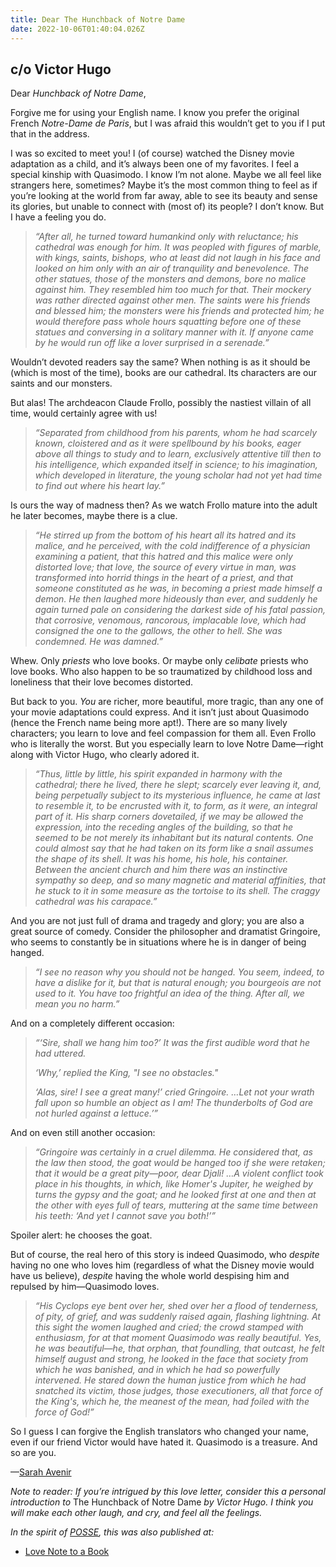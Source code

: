 ```yaml
---
title: Dear The Hunchback of Notre Dame
date: 2022-10-06T01:40:04.026Z
---
```


## c/o Victor Hugo

<p>Dear <em>Hunchback of Notre Dame</em>,</p><p>Forgive me for using your English name. I know you prefer the original French <em>Notre-Dame de Paris</em>, but I was afraid this wouldn’t get to you if I put that in the address.</p><p>I was so excited to meet you! I (of course) watched the Disney movie adaptation as a child, and it’s always been one of my favorites. I feel a special kinship with Quasimodo. I know I’m not alone. Maybe we all feel like strangers here, sometimes? Maybe it’s the most common thing to feel as if you’re looking at the world from far away, able to see its beauty and sense its glories, but unable to connect with (most of) its people? I don’t know. But I have a feeling you do.</p><blockquote><p><em>“After all, he turned toward humankind only with reluctance; his cathedral was enough for him. It was peopled with figures of marble, with kings, saints, bishops, who at least did not laugh in his face and looked on him only with an air of tranquility and benevolence. The other statues, those of the monsters and demons, bore no malice against him. They resembled him too much for that. Their mockery was rather directed against other men. The saints were his friends and blessed him; the monsters were his friends and protected him; he would therefore pass whole hours squatting before one of these statues and conversing in a solitary manner with it. If anyone came by he would run off like a lover surprised in a serenade.”</em></p></blockquote><p>Wouldn’t devoted readers say the same? When nothing is as it should be (which is most of the time), books are our cathedral. Its characters are our saints and our monsters.</p><p>But alas! The archdeacon Claude Frollo, possibly the nastiest villain of all time, would certainly agree with us!</p><blockquote><p><em>“Separated from childhood from his parents, whom he had scarcely known, cloistered and as it were spellbound by his books, eager above all things to study and to learn, exclusively attentive till then to his intelligence, which expanded itself in science; to his imagination, which developed in literature, the young scholar had not yet had time to find out where his heart lay.”</em></p></blockquote><p>Is ours the way of madness then? As we watch Frollo mature into the adult he later becomes, maybe there is a clue.</p><blockquote><p><em>“He stirred up from the bottom of his heart all its hatred and its malice, and he perceived, with the cold indifference of a physician examining a patient, that this hatred and this malice were only distorted love; that love, the source of every virtue in man, was transformed into horrid things in the heart of a priest, and that someone constituted as he was, in becoming a priest made himself a demon.</em> <em>He then laughed more hideously than ever, and suddenly he again turned pale on considering the darkest side of his fatal passion, that corrosive, venomous, rancorous, implacable love, which had consigned the one to the gallows, the other to hell. She was condemned. He was damned.”</em></p></blockquote><p>Whew. Only <em>priests</em> who love books. Or maybe only <em>celibate</em> priests who love books. Who also happen to be so traumatized by childhood loss and loneliness that their love becomes distorted. </p><p>But back to you. <em>You</em> are richer, more beautiful, more tragic, than any one of your movie adaptations could express. And it isn’t just about Quasimodo (hence the French name being more apt!). There are so many lively characters; you learn to love and feel compassion for them all. Even Frollo who is literally the worst. But you especially learn to love Notre Dame—right along with Victor Hugo, who clearly adored it.</p><blockquote><p><em>“Thus, little by little, his spirit expanded in harmony with the cathedral; there he lived, there he slept; scarcely ever leaving it, and, being perpetually subject to its mysterious influence, he came at last to resemble it, to be encrusted with it, to form, as it were, an integral part of it. His sharp corners dovetailed, if we may be allowed the expression, into the receding angles of the building, so that he seemed to be not merely its inhabitant but its natural contents. One could almost say&nbsp;that he had taken on its form like a snail assumes the shape of its shell. It was his home, his hole, his container. Between the ancient church and him there was an instinctive sympathy so deep, and so many magnetic and material affinities, that he stuck to it in some measure as the tortoise to its shell. The craggy cathedral was his carapace.”</em></p></blockquote><p>And you are not just full of drama and tragedy and glory; you are also a great source of comedy. Consider the philosopher and dramatist Gringoire, who seems to constantly be in situations where he is in danger of being hanged.</p><blockquote><p><em>“I see no reason why you should not be hanged. You seem, indeed, to have a dislike for it, but that is natural enough; you bourgeois are not used to it. You have too frightful an idea of the thing. After all, we mean you no harm.”</em></p></blockquote><p>And on a completely different occasion:</p><blockquote><p><em>“‘Sire, shall we hang him too?’ It was the first audible word that he had uttered.</em></p><p><em>‘Why,’ replied the King, "I see no obstacles."</em></p><p><em>‘Alas, sire! I see a great many!’ cried Gringoire. …Let not your wrath fall upon so humble an object as I am! The thunderbolts of God are not hurled against a lettuce.’”</em></p></blockquote><p>And on even still another occasion:</p><blockquote><p><em>“Gringoire was certainly in a cruel dilemma. He considered that, as the law then stood, the goat would be hanged too if she were retaken; that it would be a great pity—poor, dear Djali! …A violent conflict took place in his thoughts, in which, like Homer's Jupiter, he weighed by turns the gypsy and the goat; and he looked first at one and then at the other with eyes full of tears, muttering at the same time between his teeth: ‘And yet I cannot save you both!’”</em></p></blockquote><p>Spoiler alert: he chooses the goat.</p><p>But of course, the real hero of this story is indeed Quasimodo, who <em>despite</em> having no one who loves him (regardless of what the Disney movie would have us believe), <em>despite</em> having the whole world despising him and repulsed by him—Quasimodo loves.</p><blockquote><p><em>“His Cyclops eye bent over her, shed over her a flood of tenderness, of pity, of grief, and was suddenly raised again, flashing lightning. At this sight the women laughed and cried; the crowd stamped with enthusiasm, for at that moment Quasimodo was really beautiful. Yes, he was beautiful—he, that orphan, that foundling, that outcast, he felt himself august and strong, he looked in the face that society from which he was banished, and in which he had so powerfully intervened. He stared down the human justice from which he had snatched its victim, those judges, those executioners, all that force of the King's, which he, the meanest of the mean, had foiled with the force of God!”</em></p></blockquote><p>So I guess I can forgive the English translators who changed your name, even if our friend Victor would have hated it. Quasimodo is a treasure. And so are you.</p><p>—<a href="https://sarahavenir.com">Sarah Avenir</a></p><p><em>Note to reader: If you’re intrigued by this love letter, consider this a personal introduction to </em>The Hunchback of Notre Dame<em> by Victor Hugo. I think you will make each other laugh, and cry, and feel all the feelings.</em></p>

*In the spirit of [POSSE](https://indieweb.org/POSSE), this was also published at:*

* [Love Note to a Book](https://lovenotetoabook.substack.com/p/to-the-hunchback-of-notre-dame)